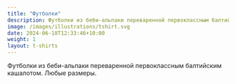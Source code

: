 ```yaml
---
title: "Футболки"
description: Футболки из беби-альпаки переваренной первоклассным балтийским кашалотом. Любые размеры.
image: /images/illustrations/tshirt.svg
date: 2024-06-18T12:33:46+10:00
weight: 1
layout: t-shirts
---
```


Футболки из беби-альпаки переваренной первоклассным балтийским кашалотом. Любые размеры.


